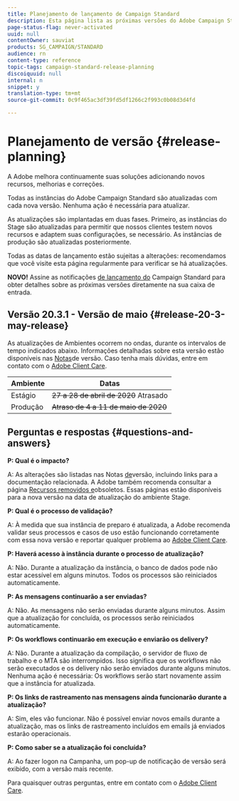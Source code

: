 ```yaml
---
title: Planejamento de lançamento de Campaign Standard
description: Esta página lista as próximas versões do Adobe Campaign Standard.
page-status-flag: never-activated
uuid: null
contentOwner: sauviat
products: SG_CAMPAIGN/STANDARD
audience: rn
content-type: reference
topic-tags: campaign-standard-release-planning
discoiquuid: null
internal: n
snippet: y
translation-type: tm+mt
source-git-commit: 0c9f465ac3df39fd5df1266c2f993c0b08d3d4fd

---
```



# Planejamento de versão {#release-planning}

A Adobe melhora continuamente suas soluções adicionando novos recursos, melhorias e correções.

Todas as instâncias do Adobe Campaign Standard são atualizadas com cada nova versão. Nenhuma ação é necessária para atualizar.

As atualizações são implantadas em duas fases. Primeiro, as instâncias do Stage são atualizadas para permitir que nossos clientes testem novos recursos e adaptem suas configurações, se necessário. As instâncias de produção são atualizadas posteriormente.

Todas as datas de lançamento estão sujeitas a alterações: recomendamos que você visite esta página regularmente para verificar se há atualizações.

**NOVO!** Assine as notificações [de lançamento do](http://amc-mkt-prod1-t.adobe-campaign.com/lp/LP25?service=%40rZ5cqp2DgNzrgz0alKPInakNbPSTeJYozZYnS7Wbs802u4GlISkHZX4omtK00nAU6xzZ6luEWQzr7kQ9pkCwJYumWkU) Campaign Standard para obter detalhes sobre as próximas versões diretamente na sua caixa de entrada.

## Versão 20.3.1 - Versão de maio {#release-20-3-may-release}

As atualizações de Ambientes ocorrem no ondas, durante os intervalos de tempo indicados abaixo. Informações detalhadas sobre esta versão estão disponíveis nas [Notas](../../rn/using/release-notes.md)de versão. Caso tenha mais dúvidas, entre em contato com o [Adobe Client Care](https://support.neolane.net/webApp/extranetLogin).

<table>
 <thead>
  <tr>
   <th> Ambiente<br /> </th>
   <th> Datas<br /> </th>
  </tr>
 </thead>
 <tbody>
  <tr>
   <td>Estágio<br /> </td>
   <td><s>27 a 28 de abril de 2020</s> Atrasado<br /> </td>
  </tr>
  <tr>
   <td> Produção<br /> </td>
   <td><s>Atraso de 4 a 11 de maio de 2020</s><br /> </td>
  </tr>
 </tbody>
</table>



## Perguntas e respostas {#questions-and-answers}

**P: Qual é o impacto?**

A: As alterações são listadas nas Notas [de](../../rn/using/release-notes.md)versão, incluindo links para a documentação relacionada. A Adobe também recomenda consultar a página [Recursos removidos e](https://helpx.adobe.com/br/campaign/kb/acs-deprecated-and-removed-features.html)obsoletos. Essas páginas estão disponíveis para a nova versão na data de atualização do ambiente Stage.

**P: Qual é o processo de validação?**

A: À medida que sua instância de preparo é atualizada, a Adobe recomenda validar seus processos e casos de uso estão funcionando corretamente com essa nova versão e reportar qualquer problema ao [Adobe Client Care](https://support.neolane.net/webApp/extranetLogin).

**P: Haverá acesso à instância durante o processo de atualização?**

A: Não. Durante a atualização da instância, o banco de dados pode não estar acessível em alguns minutos. Todos os processos são reiniciados automaticamente.

**P: As mensagens continuarão a ser enviadas?**

A: Não. As mensagens não serão enviadas durante alguns minutos. Assim que a atualização for concluída, os processos serão reiniciados automaticamente.

**P: Os workflows continuarão em execução e enviarão os delivery?**

A: Não. Durante a atualização da compilação, o servidor de fluxo de trabalho e o MTA são interrompidos. Isso significa que os workflows não serão executados e os delivery não serão enviados durante alguns minutos. Nenhuma ação é necessária: Os workflows serão start novamente assim que a instância for atualizada.

**P: Os links de rastreamento nas mensagens ainda funcionarão durante a atualização?**

A: Sim, eles vão funcionar. Não é possível enviar novos emails durante a atualização, mas os links de rastreamento incluídos em emails já enviados estarão operacionais.

**P: Como saber se a atualização foi concluída?**

A: Ao fazer logon na Campanha, um pop-up de notificação de versão será exibido, com a versão mais recente.

Para quaisquer outras perguntas, entre em contato com o [Adobe Client Care](https://support.neolane.net/webApp/extranetLogin).
